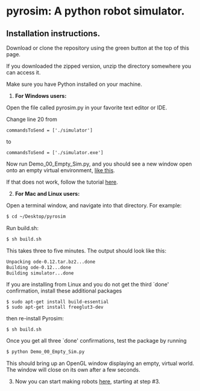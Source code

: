 # pyrosim: A python robot simulator. 

## Installation instructions.

  Download or clone the repository using the green button at the top of this page.

  If you downloaded the zipped version, unzip the directory somewhere you can access it.

  Make sure you have Python installed on your machine.

1. **For Windows users:**

  Open the file called pyrosim.py in your favorite text editor or IDE.

  Change line 20 from

  ```
  commandsToSend = ['./simulator']
  ```

  to

  ```
  commandsToSend = ['./simulator.exe']
  ```

  Now run Demo_00_Empty_Sim.py, and you should see a new window open onto
  an empty virtual environment, [like this](https://imgur.com/a/FNQpE).

  If that does not work, follow the tutorial [here](https://youtu.be/tNGrxDftclA).

2. **For Mac and Linux users:**

  Open a terminal window, and navigate into that directory. For example:

  ```bash
  $ cd ~/Desktop/pyrosim
  ```

  Run build.sh:

  ```bash
  $ sh build.sh
  ```

  This takes three to five minutes. The output should look like this:
  
  ```bash
  Unpacking ode-0.12.tar.bz2...done
  Building ode-0.12...done
  Building simulator...done
  ```

  If you are installing from Linux and you do not get the third
  `done' confirmation, install these additional packages

  ```
  $ sudo apt-get install build-essential
  $ sudo apt-get install freeglut3-dev
  ```

  then re-install Pyrosim:

  ```
  $ sh build.sh
  ```

  Once you get all three `done' confirmations, test the package by running
  ```bash
  $ python Demo_00_Empty_Sim.py 
  ```
  This should bring up an OpenGL window displaying an empty, virtual world.
  The window will close on its own after a few seconds.

3. Now you can start making robots [here](https://www.reddit.com/r/ludobots/wiki/pyrosim/simulation), starting at step #3.

